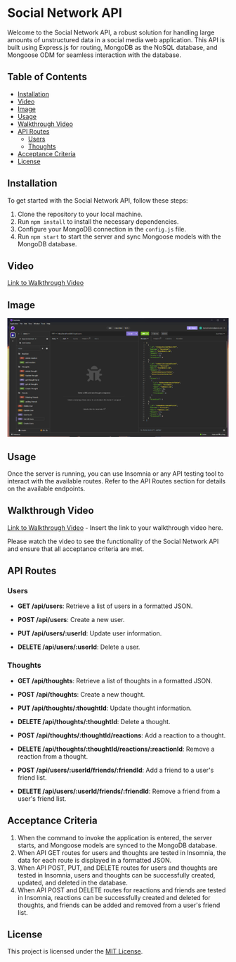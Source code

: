 # Social Network API

Welcome to the Social Network API, a robust solution for handling large amounts of unstructured data in a social media web application. This API is built using Express.js for routing, MongoDB as the NoSQL database, and Mongoose ODM for seamless interaction with the database.

## Table of Contents

- [Installation](#installation)
- [Video](#Video)
- [Image](#Image)
- [Usage](#usage)
- [Walkthrough Video](#walkthrough-video)
- [API Routes](#api-routes)
  - [Users](#users)
  - [Thoughts](#thoughts)
- [Acceptance Criteria](#acceptance-criteria)
- [License](#license)

## Installation

To get started with the Social Network API, follow these steps:

1. Clone the repository to your local machine.
2. Run `npm install` to install the necessary dependencies.
3. Configure your MongoDB connection in the `config.js` file.
4. Run `npm start` to start the server and sync Mongoose models with the MongoDB database.

## Video 

[Link to Walkthrough Video](https://drive.google.com/file/d/1hkS-uDV1HIhxLqDpX_flNu7XmcAk0Spj/view)

## Image 
![Alt text](<images/Screenshot 2023-11-22 182203.png>)

## Usage

Once the server is running, you can use Insomnia or any API testing tool to interact with the available routes. Refer to the API Routes section for details on the available endpoints.

## Walkthrough Video

[Link to Walkthrough Video](#) - Insert the link to your walkthrough video here.

Please watch the video to see the functionality of the Social Network API and ensure that all acceptance criteria are met.

## API Routes

### Users

- **GET /api/users**: Retrieve a list of users in a formatted JSON.

- **POST /api/users**: Create a new user.

- **PUT /api/users/:userId**: Update user information.

- **DELETE /api/users/:userId**: Delete a user.

### Thoughts

- **GET /api/thoughts**: Retrieve a list of thoughts in a formatted JSON.

- **POST /api/thoughts**: Create a new thought.

- **PUT /api/thoughts/:thoughtId**: Update thought information.

- **DELETE /api/thoughts/:thoughtId**: Delete a thought.

- **POST /api/thoughts/:thoughtId/reactions**: Add a reaction to a thought.

- **DELETE /api/thoughts/:thoughtId/reactions/:reactionId**: Remove a reaction from a thought.

- **POST /api/users/:userId/friends/:friendId**: Add a friend to a user's friend list.

- **DELETE /api/users/:userId/friends/:friendId**: Remove a friend from a user's friend list.

## Acceptance Criteria

1. When the command to invoke the application is entered, the server starts, and Mongoose models are synced to the MongoDB database.
2. When API GET routes for users and thoughts are tested in Insomnia, the data for each route is displayed in a formatted JSON.
3. When API POST, PUT, and DELETE routes for users and thoughts are tested in Insomnia, users and thoughts can be successfully created, updated, and deleted in the database.
4. When API POST and DELETE routes for reactions and friends are tested in Insomnia, reactions can be successfully created and deleted for thoughts, and friends can be added and removed from a user's friend list.


## License

This project is licensed under the [MIT License](LICENSE).